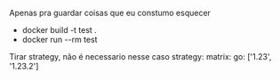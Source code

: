 Apenas pra guardar coisas que eu constumo esquecer

- docker build -t test .
- docker run --rm test

Tirar strategy, não é necessario nesse caso
strategy:
    matrix:
        go: ['1.23', '1.23.2']